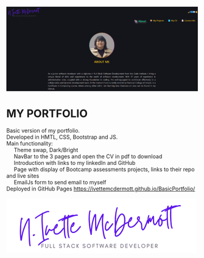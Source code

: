 ![Home](imagesReadMe\ss-home.png)

# MY PORTFOLIO

Basic version of my portfolio. <br>
Developed in HMTL, CSS, Bootstrap and JS.<br>
Main functionality: <br> &nbsp;&nbsp;&nbsp;&nbsp; Theme swap, Dark/Bright <br>
                     &nbsp;&nbsp;&nbsp;&nbsp; NavBar to the 3 pages and open the CV in pdf to download<br>
                     &nbsp;&nbsp;&nbsp;&nbsp; Introduction with links to my linkedIn and GitHub<br>
                     &nbsp;&nbsp;&nbsp;&nbsp; Page with display of Bootcamp assessments projects, links to their repo and live sites<br>
                     &nbsp;&nbsp;&nbsp;&nbsp; EmailJs form to send email to myself<br>
Deployed in GitHub Pages https://ivettemcdermott.github.io/BasicPortfolio/
<br>
<br>
                      ![N IVETTE MCDERMOTT](assets/namelogo.png)

